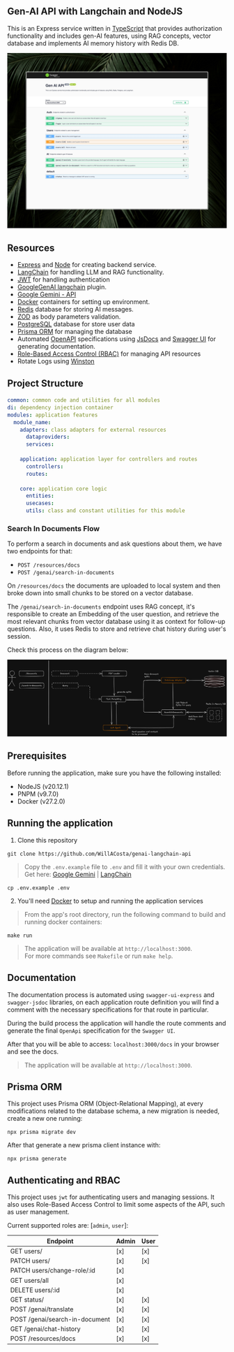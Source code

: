 ## Gen-AI API with Langchain and NodeJS

This is an Express service written in [TypeScript](https://www.typescriptlang.org/) that provides authorization functionality and includes gen-AI features, using RAG concepts, vector database and implements AI memory history with Redis DB.

![Swagger UI screenshot](docs/docs-screenshot.jpeg 'Swagger UI screenshot')

## Resources

- [Express](https://expressjs.com/) and [Node](https://nodejs.org/en/) for creating backend service.
- [LangChain](https://js.langchain.com/docs/introduction/) for handling LLM and RAG functionality.
- [JWT](https://jwt.io/) for handling authentication
- [GoogleGenAI langchain](https://v02.api.js.langchain.com/modules/_langchain_google_genai.html) plugin.
- [Google Gemini - API](https://ai.google.dev/)
- [Docker](https://docs.docker.com/) containers for setting up environment.
- [Redis](https://redis.io/) database for storing AI messages.
- [ZOD](https://zod.dev/) as body parameters validation.
- [PostgreSQL](https://www.postgresql.org/) database for store user data
- [Prisma ORM](https://www.prisma.io/) for managing the database
- Automated [OpenAPI](https://www.openapis.org/what-is-openapi) specifications using [JsDocs](https://jsdoc.app/) and [Swagger UI](https://swagger.io/tools/swagger-ui/) for generating documentation.
- [Role-Based Access Control (RBAC)](https://www.redhat.com/en/topics/security/what-is-role-based-access-control) for managing API resources
- Rotate Logs using [Winston](https://github.com/winstonjs/winston)

## Project Structure

```yaml
common: common code and utilities for all modules
di: dependency injection container
modules: application features
  module_name:
    adapters: class adapters for external resources
      dataproviders:
      services:

    application: application layer for controllers and routes
      controllers:
      routes:

    core: application core logic
      entities:
      usecases:
      utils: class and constant utilities for this module
```

### Search In Documents Flow

To perform a search in documents and ask questions about them, we have two endpoints for that:

- `POST /resources/docs`
- `POST /genai/search-in-documents`

On `/resources/docs` the documents are uploaded to local system and then broke down into small chunks to be stored on a vector database.

The `/genai/search-in-documents` endpoint uses RAG concept, it's responsible to create an Embedding of the user question, and retrieve the most relevant chunks from vector database using it as context for follow-up questions. Also, it uses Redis to store and retrieve chat history during user's session.

Check this process on the diagram below:

![GenAI Search in Document Flow](docs/genai-flow.png 'GenAI Search in Document Flow')

## Prerequisites

Before running the application, make sure you have the following installed:

- NodeJS (v20.12.1)
- PNPM (v9.7.0)
- Docker (v27.2.0)

## Running the application

1. Clone this repository

```shell
git clone https://github.com/WillACosta/genai-langchain-api
```

> Copy the `.env.example` file to `.env` and fill it with your own credentials. Get here:
> [Google Gemini](https://ai.google.dev/) | [LangChain](https://js.langchain.com/docs/introduction/)

```shell
cp .env.example .env
```

2. You'll need [Docker](https://docs.docker.com/) to setup and running the application services

> From the app's root directory, run the following command to build and running docker containers:

```shell
make run
```

> The application will be available at `http://localhost:3000`.<br>For more commands see `Makefile` or run `make help`.

## Documentation

The documentation process is automated using `swagger-ui-express` and `swagger-jsdoc` libraries, on each application route definition you will find a comment with the necessary specifications for that route in particular.

During the build process the application will handle the route comments and generate the final `OpenApi` specification for the `Swagger UI`.

After that you will be able to access: `localhost:3000/docs` in your browser and see the docs.

> The application will be available at `http://localhost:3000`.

## Prisma ORM

This project uses Prisma ORM (Object-Relational Mapping), at every modifications related to the database schema,
a new migration is needed, create a new one running:

```shell
npx prisma migrate dev
```

After that generate a new prisma client instance with:

```shell
npx prisma generate
```

## Authenticating and RBAC

This project uses `jwt` for authenticating users and managing sessions. It also uses Role-Based Access Control to limit some aspects of the API, such as user management.

Current supported roles are: [`admin`, `user`]:

| Endpoint                       | Admin | User |
| ------------------------------ | ----- | ---- |
| GET users/                     | [x]   | [x]  |
| PATCH users/                   | [x]   | [x]  |
| PATCH users/change-role/:id    | [x]   |      |
| GET users/all                  | [x]   |      |
| DELETE users/:id               | [x]   |      |
| GET status/                    | [x]   | [x]  |
| POST /genai/translate          | [x]   | [x]  |
| POST /genai/search-in-document | [x]   | [x]  |
| GET /genai/chat-history        | [x]   | [x]  |
| POST /resources/docs           | [x]   | [x]  |
